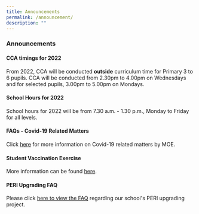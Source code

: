 ```yaml
---
title: Announcements
permalink: /announcement/
description: ""
---
```

### **Announcements**
#### **CCA timings for 2022**

From 2022, CCA will be conducted **outside** curriculum time for Primary 3 to 6 pupils. CCA will be conducted from 2.30pm to 4.00pm on Wednesdays and for selected pupils, 3.00pm to 5.00pm on Mondays.

#### **School Hours for 2022**
School hours for 2022 will be from 7.30 a.m. - 1.30 p.m.,  Monday to Friday for all levels.

#### **FAQs - Covid-19 Related Matters**
Click [here](https://www.moe.gov.sg/faqs-covid-19-infection) for more information on Covid-19 related matters by MOE.

#### **Student Vaccination Exercise**
More information can be found [here](https://staging.d2j3cxv28bap5s.amplifyapp.com/useful-links/for-parents/covid-19/).

#### **PERI Upgrading FAQ**
Please click [here to view the FAQ](/files/PERI%20PLUS%20faq.pdf) regarding our school's PERI upgrading project.